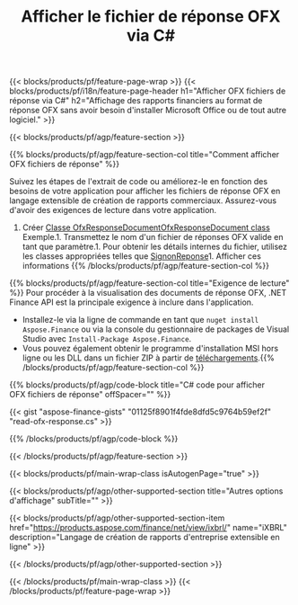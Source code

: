 ﻿---
title: Afficher le fichier de réponse OFX via C#
description: Exemple de code pour l'affichage du fichier de réponses OFX. Utilisez l'exemple de code API pour afficher les fichiers de réponse du lot OFX dans les applications basées sur .NET. 
url: /fr/net/view/ofx-response/
family: finance
platformtag: net
feature: view
informat: OFX response
outformat: 
otherformats: 
---
{{< blocks/products/pf/feature-page-wrap >}}
{{< blocks/products/pf/i18n/feature-page-header h1="Afficher OFX fichiers de réponse via C#" h2="Affichage des rapports financiers au format de réponse OFX sans avoir besoin d\'installer Microsoft Office ou de tout autre logiciel." >}}

{{< blocks/products/pf/agp/feature-section >}}

{{% blocks/products/pf/agp/feature-section-col title="Comment afficher OFX fichiers de réponse" %}}

Suivez les étapes de l'extrait de code ou améliorez-le en fonction des besoins de votre application pour afficher les fichiers de réponse OFX en langage extensible de création de rapports commerciaux. Assurez-vous d'avoir des exigences de lecture dans votre application.

1. Créer [Classe OfxResponseDocumentOfxResponseDocument class](https://apireference.aspose.com/finance/net/aspose.finance.ofx/ofxresponsedocument) Exemple.1. Transmettez le nom d'un fichier de réponses OFX valide en tant que paramètre.1. Pour obtenir les détails internes du fichier, utilisez les classes appropriées telles que [SignonReponse](https://apireference.aspose.com/finance/net/aspose.finance.ofx.signon/signonresponse)1. Afficher ces informations
{{% /blocks/products/pf/agp/feature-section-col %}}

{{% blocks/products/pf/agp/feature-section-col title="Exigence de lecture" %}}
Pour procéder à la visualisation des documents de réponse OFX, .NET Finance API est la principale exigence à inclure dans l'application. 
- Installez-le via la ligne de commande en tant que ```nuget install Aspose.Finance``` ou via la console du gestionnaire de packages de Visual Studio avec ```Install-Package Aspose.Finance```.
- Vous pouvez également obtenir le programme d'installation MSI hors ligne ou les DLL dans un fichier ZIP à partir de [téléchargements](https://downloads.aspose.com/finance/net).{{% /blocks/products/pf/agp/feature-section-col %}}

{{% blocks/products/pf/agp/code-block title="C# code pour afficher OFX fichiers de réponse" offSpacer="" %}}

{{< gist "aspose-finance-gists" "01125f8901f4fde8dfd5c9764b59ef2f" "read-ofx-response.cs" >}}

{{% /blocks/products/pf/agp/code-block %}}

{{< /blocks/products/pf/agp/feature-section >}}

{{< blocks/products/pf/main-wrap-class isAutogenPage="true" >}}

{{< blocks/products/pf/agp/other-supported-section title="Autres options d\'affichage" subTitle="" >}}

{{< blocks/products/pf/agp/other-supported-section-item href="https://products.aspose.com/finance/net/view/ixbrl/" name="iXBRL" description="Langage de création de rapports d\'entreprise extensible en ligne" >}}

{{< /blocks/products/pf/agp/other-supported-section >}}

{{< /blocks/products/pf/main-wrap-class >}}
{{< /blocks/products/pf/feature-page-wrap >}}